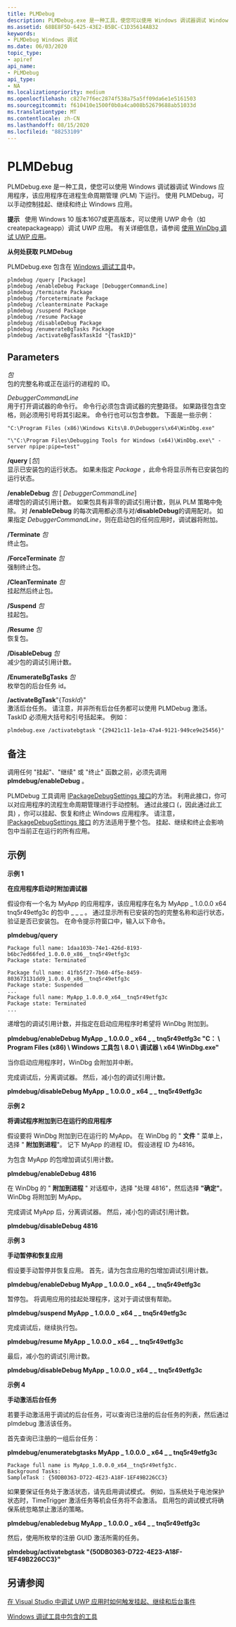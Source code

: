 ```yaml
---
title: PLMDebug
description: PLMDebug.exe 是一种工具，使您可以使用 Windows 调试器调试 Windows 应用程序，该应用程序在进程生命周期管理 (PLM) 下运行。
ms.assetid: 68BE8F5D-6425-43E2-B5BC-C1D35614AB32
keywords:
- PLMDebug Windows 调试
ms.date: 06/03/2020
topic_type:
- apiref
api_name:
- PLMDebug
api_type:
- NA
ms.localizationpriority: medium
ms.openlocfilehash: c827e7f6ec2874f538a75a5ff09da6e1e5161503
ms.sourcegitcommit: f610410e1500f0b0a4ca008b52679688ab51033d
ms.translationtype: MT
ms.contentlocale: zh-CN
ms.lasthandoff: 08/15/2020
ms.locfileid: "88253109"
---
```

# <a name="plmdebug"></a>PLMDebug

PLMDebug.exe 是一种工具，使您可以使用 Windows 调试器调试 Windows 应用程序，该应用程序在进程生命周期管理 (PLM) 下运行。 使用 PLMDebug，可以手动控制挂起、继续和终止 Windows 应用。

**提示**   使用 Windows 10 版本1607或更高版本，可以使用 UWP 命令（如 createpackageapp）调试 UWP 应用。 有关详细信息，请参阅 [使用 WinDbg 调试 UWP 应用](debugging-a-uwp-app-using-windbg.md)。

**从何处获取 PLMDebug**

PLMDebug.exe 包含在 [Windows 调试工具](index.md)中。

```console
plmdebug /query [Package]
plmdebug /enableDebug Package [DebuggerCommandLine]
plmdebug /terminate Package
plmdebug /forceterminate Package
plmdebug /cleanterminate Package
plmdebug /suspend Package
plmdebug /resume Package
plmdebug /disableDebug Package
plmdebug /enumerateBgTasks Package
plmdebug /activateBgTaskTaskId "{TaskID}"
```

## <a name="span-idparametersspanspan-idparametersspanspan-idparametersspanparameters"></a><span id="Parameters"></span><span id="parameters"></span><span id="PARAMETERS"></span>Parameters

<span id="_______Package"></span><span id="_______package"></span><span id="_______PACKAGE"></span>*包*  
包的完整名称或正在运行的进程的 ID。

<span id="_______DebuggerCommandLine"></span><span id="_______debuggercommandline"></span><span id="_______DEBUGGERCOMMANDLINE"></span>*DebuggerCommandLine*  
用于打开调试器的命令行。 命令行必须包含调试器的完整路径。 如果路径包含空格，则必须用引号将其引起来。 命令行也可以包含参数。 下面是一些示例：

`"C:\Program Files (x86)\Windows Kits\8.0\Debuggers\x64\WinDbg.exe"`

`"\"C:\Program Files\Debugging Tools for Windows (x64)\WinDbg.exe\" -server npipe:pipe=test"`

<span id="________query_Package"></span><span id="________query_package"></span><span id="________QUERY_PACKAGE"></span>**/query** \[*包*\]  
显示已安装包的运行状态。 如果未指定 *Package* ，此命令将显示所有已安装包的运行状态。

<span id="________enableDebug_Package_DebuggerCommandLine"></span><span id="________enabledebug_package_debuggercommandline"></span><span id="________ENABLEDEBUG_PACKAGE_DEBUGGERCOMMANDLINE"></span>**/enableDebug** *包* \[ *DebuggerCommandLine*\]  
递增包的调试引用计数。 如果包具有非零的调试引用计数，则从 PLM 策略中免除。 对 **/enableDebug** 的每次调用都必须与对/**disableDebug**的调用配对。 如果指定 *DebuggerCommandLine*，则在启动包的任何应用时，调试器将附加。

<span id="________terminate_Package"></span><span id="________terminate_package"></span><span id="________TERMINATE_PACKAGE"></span>**/Terminate** *包*  
终止包。

<span id="________forceTerminate_Package"></span><span id="________forceterminate_package"></span><span id="________FORCETERMINATE_PACKAGE"></span>**/ForceTerminate** *包*  
强制终止包。

<span id="________cleanTerminate_Package"></span><span id="________cleanterminate_package"></span><span id="________CLEANTERMINATE_PACKAGE"></span>**/CleanTerminate** *包*  
挂起然后终止包。

<span id="________suspend_Package"></span><span id="________suspend_package"></span><span id="________SUSPEND_PACKAGE"></span>**/Suspend** *包*  
挂起包。

<span id="________resume_Package"></span><span id="________resume_package"></span><span id="________RESUME_PACKAGE"></span>**/Resume** *包*  
恢复包。

<span id="________disableDebug_Package"></span><span id="________disabledebug_package"></span><span id="________DISABLEDEBUG_PACKAGE"></span>**/DisableDebug** *包*  
减少包的调试引用计数。

<span id="________enumerateBgTasksPackage"></span><span id="________enumeratebgtaskspackage"></span><span id="________ENUMERATEBGTASKSPACKAGE"></span>**/EnumerateBgTasks** *包*  
枚举包的后台任务 id。

<span id="________activateBgTaskTaskId"></span><span id="________activatebgtasktaskid"></span><span id="________ACTIVATEBGTASKTASKID"></span>**/activateBgTask**"{*TaskId*}"  
激活后台任务。 请注意，并非所有后台任务都可以使用 PLMDebug 激活。 TaskID 必须用大括号和引号括起来。 例如：

`plmdebug.exe /activatebgtask "{29421c11-1e1a-47a4-9121-949ce9e25456}"`

<a name="remarks"></a>备注
-------

调用任何 "挂起"、"继续" 或 "终止" 函数之前，必须先调用 **plmdebug/enableDebug** 。

PLMDebug 工具调用 [IPackageDebugSettings 接口](https://docs.microsoft.com/windows/win32/api/shobjidl_core/nn-shobjidl_core-ipackagedebugsettings)的方法。 利用此接口，你可以对应用程序的流程生命周期管理进行手动控制。 通过此接口 (，因此通过此工具) ，你可以挂起、恢复和终止 Windows 应用程序。 请注意， [IPackageDebugSettings 接口](https://docs.microsoft.com/windows/win32/api/shobjidl_core/nn-shobjidl_core-ipackagedebugsettings) 的方法适用于整个包。 挂起、继续和终止会影响包中当前正在运行的所有应用。

<a name="examples"></a>示例
--------

**示例 1**

**在应用程序启动时附加调试器**

假设你有一个名为 MyApp 的应用程序，该应用程序在名为 MyApp \_ 1.0.0.0 x64 tnq5r49etfg3c 的包中 \_ \_ \_ 。 通过显示所有已安装的包的完整名称和运行状态，验证是否已安装包。 在命令提示符窗口中，输入以下命令。

**plmdebug/query**

```console
Package full name: 1daa103b-74e1-426d-8193-b6bc7ed66fed_1.0.0.0_x86__tnq5r49etfg3c
Package state: Terminated

Package full name: 41fb5f27-7b60-4f5e-8459-803673131dd9_1.0.0.0_x86__tnq5r49etfg3c
Package state: Suspended
...
Package full name: MyApp_1.0.0.0_x64__tnq5r49etfg3c
Package state: Terminated
...
```

递增包的调试引用计数，并指定在启动应用程序时希望将 WinDbg 附加到。

**plmdebug/enableDebug MyApp \_ 1.0.0.0 \_ x64 \_ \_ tnq5r49etfg3c "C： \\ Program Files (x86) \\ Windows 工具包 \\ 8.0 \\ 调试器 \\ x64 \\WinDbg.exe"**

当你启动应用程序时，WinDbg 会附加并中断。

完成调试后，分离调试器。 然后，减小包的调试引用计数。

**plmdebug/disableDebug MyApp \_ 1.0.0.0 \_ x64 \_ \_ tnq5r49etfg3c**

**示例 2**

**将调试程序附加到已在运行的应用程序**

假设要将 WinDbg 附加到已在运行的 MyApp。 在 WinDbg 的 " **文件** " 菜单上，选择 " **附加到进程**"。 记下 MyApp 的进程 ID。 假设进程 ID 为4816。

为包含 MyApp 的包增加调试引用计数。

**plmdebug/enableDebug 4816**

在 WinDbg 的 " **附加到进程** " 对话框中，选择 "处理 4816"，然后选择 **"确定"**。 WinDbg 将附加到 MyApp。

完成调试 MyApp 后，分离调试器。 然后，减小包的调试引用计数。

**plmdebug/disableDebug 4816**

**示例 3**

**手动暂停和恢复应用**

假设要手动暂停并恢复应用。 首先，请为包含应用的包增加调试引用计数。

**plmdebug/enableDebug MyApp \_ 1.0.0.0 \_ x64 \_ \_ tnq5r49etfg3c**

暂停包。 将调用应用的挂起处理程序，这对于调试很有帮助。

**plmdebug/suspend MyApp \_ 1.0.0.0 \_ x64 \_ \_ tnq5r49etfg3c**

完成调试后，继续执行包。

**plmdebug/resume MyApp \_ 1.0.0.0 \_ x64 \_ \_ tnq5r49etfg3c**

最后，减小包的调试引用计数。

**plmdebug/disableDebug MyApp \_ 1.0.0.0 \_ x64 \_ \_ tnq5r49etfg3c**

**示例 4**

**手动激活后台任务**

若要手动激活用于调试的后台任务，可以查询已注册的后台任务的列表，然后通过 plmdebug 激活该任务。

首先查询已注册的一组后台任务：

**plmdebug/enumeratebgtasks MyApp \_ 1.0.0.0 \_ x64 \_ \_ tnq5r49etfg3c**
```console
Package full name is MyApp_1.0.0.0_x64__tnq5r49etfg3c.
Background Tasks:
SampleTask : {50DB0363-D722-4E23-A18F-1EF49B226CC3}
```

如果要保证任务处于激活状态，请先启用调试模式。 例如，当系统处于电池保护状态时，TimeTrigger 激活任务等机会任务将不会激活。 启用包的调试模式将确保系统忽略禁止激活的策略。

**plmdebug/enabledebug MyApp \_ 1.0.0.0 \_ x64 \_ \_ tnq5r49etfg3c**

然后，使用所枚举的注册 GUID 激活所需的任务。

**plmdebug/activatebgtask "{50DB0363-D722-4E23-A18F-1EF49B226CC3}"**

## <a name="see-also"></a>另请参阅

[在 Visual Studio 中调试 UWP 应用时如何触发挂起、继续和后台事件](https://docs.microsoft.com/visualstudio/debugger/how-to-trigger-suspend-resume-and-background-events-for-windows-store-apps-in-visual-studio)

[Windows 调试工具中包含的工具](extra-tools.md)

